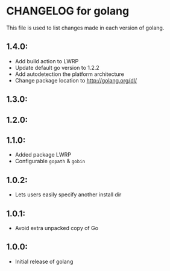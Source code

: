 # CHANGELOG for golang

This file is used to list changes made in each version of golang.

## 1.4.0:

* Add build action to LWRP
* Update default go version to 1.2.2
* Add autodetection the platform architecture
* Change package location to http://golang.org/dl/

## 1.3.0:

## 1.2.0:

## 1.1.0:

* Added package LWRP
* Configurable `gopath` & `gobin`

## 1.0.2:

* Lets users easily specify another install dir

## 1.0.1:

* Avoid extra unpacked copy of Go

## 1.0.0:

* Initial release of golang
